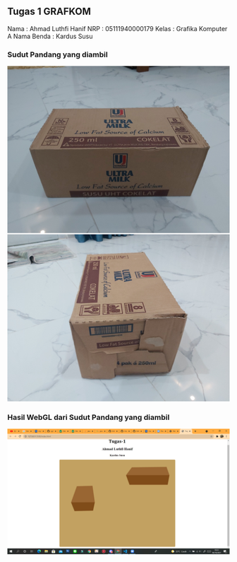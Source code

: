 ## Tugas 1 GRAFKOM
Nama        : Ahmad Luthfi Hanif
NRP         : 05111940000179
Kelas       : Grafika Komputer A
Nama Benda  : Kardus Susu

### Sudut Pandang yang diambil
![pov1](https://github.com/ALuthfiH/Image/blob/main/20210922_232211.jpg)
![pov2](https://github.com/ALuthfiH/Image/blob/main/20210922_232249.jpg)

### Hasil WebGL dari Sudut Pandang yang diambil
![WebGL](https://github.com/ALuthfiH/Image/blob/main/Screenshot%20(252).png)
